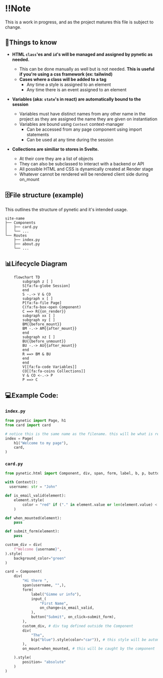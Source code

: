 # ‼️Note
This is a work in progress, and as the project matures this file is subject to change.

## 🤔Things to know
- __HTML `class`'es and `id`'s will be managed and assigned by pynetic as needed.__
  - This can be done manually as well but is not needed. **This is useful if you're using a css framework (ex: tailwind)**
  - **Cases where a class will be added to a tag**
    - Any time a style is assigned to an element
    - Any time there is an event assigned to an element

- __Variables (aka: `state`'s in react) are automatically bound to the session__
  - Variables must have distinct names from any other name in the project as they are assigned the name they are given on instantiation
  - Variables are bound using `Context` context-manager
    - Can be accessed from any page component using import statements
    - Can be used at any time during the session

- __Collections are similiar to stores in Svelte.__
  - At their core they are a list of objects
  - They can also be subclassed to interact with a backend or API
  - All possible HTML and CSS is dynamically created at Render stage
  - Whatever cannot be rendered will be rendered client side during on_mount

## 🗄️File structure (example)
This outlines the structure of pynetic and it's intended usage.

```
site-name
├── Components
│   ├── card.py
│   └── ...
└── Routes
    ├── index.py
    ├── about.py
    └── ...
```

## 📊Lifecycle Diagram

```mermaid
    flowchart TD
        subgraph z [ ]
        S[fa:fa-globe Session]
        end
        S -.-> V & CO
        subgraph x [ ]
        P[fa:fa-file Page]
        C(fa:fa-box-open Component)
        C ==> R{{on_render}}
        subgraph xx [ ]
        subgraph xy [ ]
        BM{{before_mount}}
        BM -.-> AM{{after_mount}}
        end
        subgraph xz [ ]
        BU{{before_unmount}}
        BU -.-> AU{{after_mount}}
        end
        R ==> BM & BU
        end
        end
        V[[fa:fa-code Variables]]
        CO[[fa:fa-coins Collections]]
        V & CO <-.-> P
        P ==> C
```

## 💻Example Code:

### `index.py`
```Python
from pynetic import Page, h1
from card import card

# notice this is the same name as the filename. this will be what is rendered
index = Page(
    h1("Welcome to my page"),
    card,
)
```

### `card.py`

```Python
from pynetic.html import Component, div, span, form, label, b, p, button, input_

with Context():
  username: str = "John"

def is_email_valid(element):
    element.style(
        color = "red" if ("." in element.value or len(element.value) < 8) else "black"
    )

def when_mounted(element):
    pass

def submit_form(element):
    pass

custom_div = div(
    f"Welcome {username}",
).style(
    background_color="green"
)

card = Component(
    div(
        "Hi there ",
        span(username, "",),
        form(
            label("Gimme ur info"),
            input_(
                "First Name",
                on_change=is_email_valid,
            ),
            button("Submit", on_click=submit_form),
        ),
        custom_div, # div tag defined outside the Component
        div(
            "The",
            b(p("blue").style(color="car")), # this style will be automatically managed by pynetic
        ),
        on_mount=when_mounted, # this will be caught by the component

    ).style(
        position= "absolute"
    )
)
```
